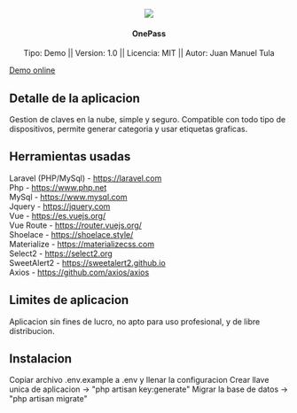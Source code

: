 <p align="center"><img src="http://onepass.cnsxv1.xyz/includes/favicon.png" ></p>

<h4 align="center">OnePass</h4>

<p align="center">
    <a>Tipo: Demo || Version: 1.0 || Licencia: MIT || Autor: Juan Manuel Tula</a>
</p>

<a href="http://onepass.cnsxv1.xyz" TARGET="_blank">Demo online</a>

## Detalle de la aplicacion

Gestion de claves en la nube, simple y seguro. Compatible con todo tipo de dispositivos, permite generar categoria y usar etiquetas graficas.

## Herramientas usadas

Laravel (PHP/MySql) - https://laravel.com <br>
Php - https://www.php.net <br>
MySql - https://www.mysql.com <br>
Jquery - https://jquery.com <br>
Vue - https://es.vuejs.org/ <br>
Vue Route - https://router.vuejs.org/ <br>
Shoelace - https://shoelace.style/ <br>
Materialize - https://materializecss.com <br>
Select2 - https://select2.org <br>
SweetAlert2 - https://sweetalert2.github.io <br>
Axios - https://github.com/axios/axios <br>


## Limites de aplicacion

Aplicacion sin fines de lucro, no apto para uso profesional, y de libre distribucion.

## Instalacion

Copiar archivo .env.example a .env y llenar la configuracion
Crear llave unica de aplicacion -> "php artisan key:generate"
Migrar la base de datos -> "php artisan migrate"
